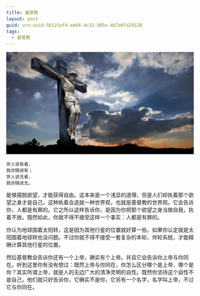```yaml
---
title: 基督教
layout: post
guid: urn:uuid:5b121efd-ee64-4c32-985e-4b7a9fa29128
tags:
  - 基督教
---
```



[![](/media/files/2011/01/31/jdj.png)](http://7vikpt.com1.z0.glb.clouddn.com/jdj.png)

```
世人说有者，
我亦随说有；
世人说无者，
我亦随说无。
```

能够摆脱欲望，才能获得自由。这本来是一个浅显的道理，但是人们却执着那个欲望之身才是自己。这种执着会造就一种世界观，也就是基督教的世界观。它会告诉你，人都是有罪的。它之所以这样告诉你，是因为你把那个欲望之身当做自我，执着不放。既然如此，你就不得不接受这样一个事实：人都是有罪的。

你认为地球围着太阳转，这是因为其他行星的位置就好算一些。如果你认定就是太阳围着地球转也没问题。不过你就不得不接受一套复杂的本轮、伴轮系统，才能精确计算其他行星的位置。

然后基督教会告诉你还有一个上帝，确实有个上帝。并且它会告诉你上帝与你同在。听到这里你有没有想过：既然上帝与你同在，你怎么区分哪个是上帝，哪个是你？其实所谓上帝，就是人的无边广大的清净灵明的自性。既然你坚持这个自性不是自己，他们就只好告诉你，它确实不是你，它另有一个名字，名字叫上帝，不过它与你同在。
